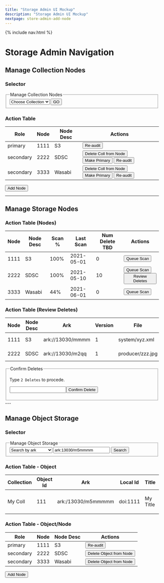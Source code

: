 ```yaml
---
title: "Storage Admin UI Mockup"
description: "Storage Admin UI Mockup"
nextpage: store-admin-add-node
---
```


{% include nav.html %}

# Storage Admin Navigation

## Manage Collection Nodes

### Selector

<fieldset>
<legend>Manage Collection Nodes</legend>
<select>
  <option>Choose Collection</option>
</select>
<button>GO</button>
</fieldset>

### Action Table

| Role | Node | Node Desc | Actions |
|---------|-----|----------|---------|
| primary | 1111 | S3 | <button>Re-audit</button> |
| secondary | 2222 | SDSC | <button>Delete Coll from Node</button> <button>Make Primary</button> <button>Re-audit</button> |
| secondary | 3333 | Wasabi | <button>Delete Coll from Node</button> <button>Make Primary</button> <button>Re-audit</button> |

<button>Add Node</button>


---

## Manage Storage Nodes

### Action Table (Nodes)

|Node | Node Desc |Scan %|Last Scan |Num Delete TBD| Actions |
|---------|-----|---|----------|---------|-------|
| 1111 | S3 | 100%| 2021-05-01 | 0 | <button>Queue Scan</button>|
| 2222 | SDSC | 100%|2021-05-10 | 10 | <button>Queue Scan</button> <button>Review Deletes</button> |
| 3333 | Wasabi | 44%| 2021-06-01 | 0 | <button>Queue Scan</button>|

### Action Table (Review Deletes)

|Node | Node Desc | Ark | Version | File | Size | Date |
|------|------|-----|---|----------|---------|-------|
| 1111 | S3 | ark://13030/mmmm | 1| system/xyz.xml | 1,044 | 2021-05-01 |
| 2222 | SDSC | ark://13030/m2qq | 1| producer/zzz.jpg | 42,044 | 2021-05-01 |

<fieldset>
<legend>Confirm Deletes</legend>

Type `2 Deletes` to procede.

<input/><button>Confirm Delete</button>
</fieldset>
---

## Manage Object Storage

### Selector

<fieldset>
<legend>Manage Object Storage</legend>
<select>
  <option>Search by ark</option>
  <option>Search by localid</option>
  <option>Search by object_id</option>
</select>
<input type="text" value="ark:13030/m5mmmm"/>
<button>Search</button>
</fieldset>

### Action Table - Object

|Collection|Object Id| Ark | Local Id | Title | Actions |
|---|---------|-----|----------|-------|---------|
|My Coll| 111| ark:/13030/m5mmmmm | doi:1111| My Title | <button>Delete Obj</button> <button>Trigger Replic</button>|

### Action Table - Object/Node

|Role| Node | Node Desc | Actions |
|---------|-----|----------|---------|
| primary | 1111 | S3 | <button>Re-audit</button>|
| secondary | 2222 | SDSC | <button>Delete Object from Node</button>|
| secondary | 3333 | Wasabi | <button>Delete Object from Node</button>|

<button>Add Node</button>
